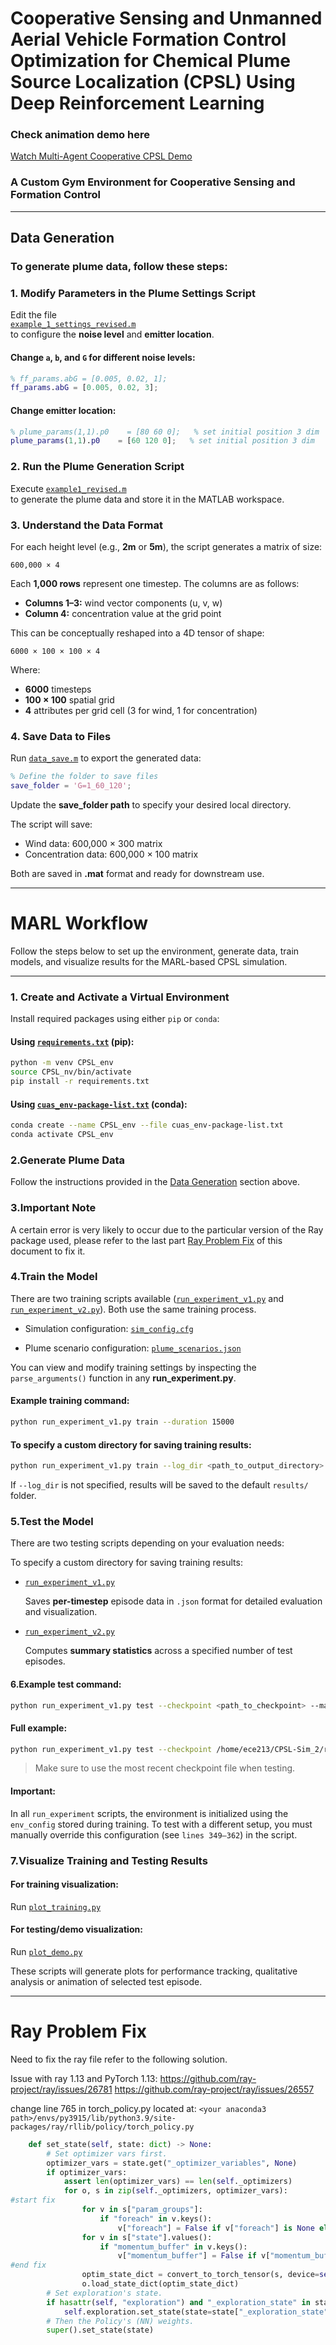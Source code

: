 # Cooperative Sensing and Unmanned Aerial Vehicle Formation Control Optimization for Chemical Plume Source Localization (CPSL) Using Deep Reinforcement Learning

### Check animation demo here
[Watch Multi-Agent Cooperative CPSL Demo](https://www.youtube.com/watch?v=98LmWbcowOk)

### A Custom Gym Environment for Cooperative Sensing and Formation Control 

---
## Data Generation
### To generate plume data, follow these steps:

### 1. Modify Parameters in the Plume Settings Script
Edit the file  
[`example_1_settings_revised.m`](./Generate_Plume_Data_Files/example_1_settings_revised.m)  
to configure the **noise level** and **emitter location**.

#### Change `a`, `b`, and `G` for different noise levels:
```matlab
% ff_params.abG = [0.005, 0.02, 1];
ff_params.abG = [0.005, 0.02, 3];
```
#### Change emitter location:
```matlab
% plume_params(1,1).p0    = [80 60 0];   % set initial position 3 dim
plume_params(1,1).p0    = [60 120 0];   % set initial position 3 dim
```

### 2. Run the Plume Generation Script

Execute [`example1_revised.m`](./Generate_Plume_Data_Files/example1_revised.m)  
to generate the plume data and store it in the MATLAB workspace.

### 3. Understand the Data Format

For each height level (e.g., **2m** or **5m**), the script generates a matrix of size:
```
600,000 × 4
```

Each **1,000 rows** represent one timestep. The columns are as follows:

- **Columns 1–3:** wind vector components (u, v, w)
- **Column 4:** concentration value at the grid point

This can be conceptually reshaped into a 4D tensor of shape:
```
6000 × 100 × 100 × 4
```

Where:
- **6000** timesteps  
- **100 × 100** spatial grid  
- **4** attributes per grid cell (3 for wind, 1 for concentration)

### 4. Save Data to Files

Run [`data_save.m`](./Generate_Plume_Data_Files/data_save.m) to export the generated data:

```matlab
% Define the folder to save files
save_folder = 'G=1_60_120';
```

Update the **save_folder path** to specify your desired local directory. 

The script will save:
- Wind data: 600,000 × 300 matrix
- Concentration data: 600,000 × 100 matrix

Both are saved in **.mat** format and ready for downstream use.

---
# MARL Workflow

Follow the steps below to set up the environment, generate data, train models, and visualize results for the MARL-based CPSL simulation.

---

### 1. Create and Activate a Virtual Environment

Install required packages using either `pip` or `conda`:

#### Using [`requirements.txt`](./requirements.txt) (pip):
```bash
python -m venv CPSL_env
source CPSL_nv/bin/activate
pip install -r requirements.txt
```

#### Using [`cuas_env-package-list.txt`](./cuas_env-package-list.txt) (conda):
```bash
conda create --name CPSL_env --file cuas_env-package-list.txt
conda activate CPSL_env
```

### 2.Generate Plume Data
Follow the instructions provided in the [Data Generation](#data-generation) section above.

### 3.Important Note
A certain error is very likely to occur due to the particular version of the Ray package used, 
please refer to the last part [Ray Problem Fix](#Ray-Problem-Fix) of this document to fix it.


### 4.Train the Model

There are two training scripts available ([`run_experiment_v1.py`](./run_experiment_v1.py) 
and [`run_experiment_v2.py`](./run_experiment_v2.py)). Both use the same training process.

- Simulation configuration: [`sim_config.cfg`](./configs/sim_config.cfg)

- Plume scenario configuration: [`plume_scenarios.json`](./configs/plume_scenarios.json)

You can view and modify training settings by inspecting the `parse_arguments()` function in any **run_experiment.py**.

#### Example training command:

```bash
python run_experiment_v1.py train --duration 15000
```

#### To specify a custom directory for saving training results:
```bash
python run_experiment_v1.py train --log_dir <path_to_output_directory>
```

If `--log_dir` is not specified, results will be saved to the default `results/` folder.

###  5.Test the Model
There are two testing scripts depending on your evaluation needs:

To specify a custom directory for saving training results:

- [`run_experiment_v1.py`](./run_experiment_v1.py)

    Saves **per-timestep** episode data in `.json` format for detailed evaluation and visualization.

- [`run_experiment_v2.py`](./run_experiment_v2.py)

    Computes **summary statistics** across a specified number of test episodes.

#### 6.Example test command:

```bash
python run_experiment_v1.py test --checkpoint <path_to_checkpoint> --max_num_episodes 10
```

#### Full example:
```bash
python run_experiment_v1.py test --checkpoint /home/ece213/CPSL-Sim_2/results/ppo/CPSL_2025-04-10-02-30/debug/MyTrainer_CPSL_0v0o5_095d4_00000_0_observation_type=local,custom_model=DeepsetModel_2025-04-10_02-30-19/checkpoint_000250/checkpoint-250 --max_num_episodes 100

```
> Make sure to use the most recent checkpoint file when testing.

#### Important:
In all `run_experiment` scripts, the environment is initialized using the `env_config` stored during training.
To test with a different setup, you must manually override this configuration (see `lines 349–362`) in the script.


### 7.Visualize Training and Testing Results
#### For training visualization:
Run [`plot_training.py`](./plot/plot_training.py)
#### For testing/demo visualization:
Run [`plot_demo.py`](./plot/plot_demo.py)

These scripts will generate plots for performance tracking, qualitative analysis or animation of selected test episode.

--- 
# Ray Problem Fix
Need to fix the ray file refer to the following solution.

Issue with ray 1.13 and PyTorch 1.13: 
https://github.com/ray-project/ray/issues/26781
https://github.com/ray-project/ray/issues/26557

change line 765 in torch_policy.py located at: `<your anaconda3 path>/envs/py3915/lib/python3.9/site-packages/ray/rllib/policy/torch_policy.py`


```python 
    def set_state(self, state: dict) -> None:
        # Set optimizer vars first.
        optimizer_vars = state.get("_optimizer_variables", None)
        if optimizer_vars:
            assert len(optimizer_vars) == len(self._optimizers)
            for o, s in zip(self._optimizers, optimizer_vars):
#start fix
                for v in s["param_groups"]:
                    if "foreach" in v.keys():
                        v["foreach"] = False if v["foreach"] is None else v["foreach"]
                for v in s["state"].values():
                    if "momentum_buffer" in v.keys():
                        v["momentum_buffer"] = False if v["momentum_buffer"] is None else v["momentum_buffer"]
#end fix
                optim_state_dict = convert_to_torch_tensor(s, device=self.device)
                o.load_state_dict(optim_state_dict)
        # Set exploration's state.
        if hasattr(self, "exploration") and "_exploration_state" in state:
            self.exploration.set_state(state=state["_exploration_state"])
        # Then the Policy's (NN) weights.
        super().set_state(state)
```
